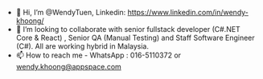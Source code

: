 - 👋 Hi, I’m @WendyTuen, Linkedin:  https://www.linkedin.com/in/wendy-khoong/ 
- 💞️ I’m looking to collaborate with senior fullstack developer (C#.NET Core & React) , Senior QA (Manual Testing) and Staff Software Engineer (C#).  All are working hybrid in Malaysia. 
- 📫 How to reach me - WhatsApp : 016-5110372 or wendy.khoong@appspace.com


<!---
WendyTuen/WendyTuen is a ✨ special ✨ repository because its `README.md` (this file) appears on your GitHub profile.
You can click the Preview link to take a look at your changes.
--->
